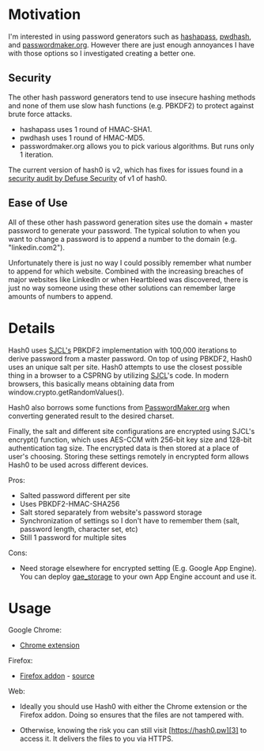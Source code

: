 # Motivation

I'm interested in using password generators such as [hashapass][6],
[pwdhash][7], and [passwordmaker.org][1]. However there are just enough
annoyances I have with those options so I investigated creating a better one.

## Security

The other hash password generators tend to use insecure hashing methods and
none of them use slow hash functions (e.g. PBKDF2) to protect against brute
force attacks.

- hashapass uses 1 round of HMAC-SHA1.
- pwdhash uses 1 round of HMAC-MD5.
- passwordmaker.org allows you to pick various algorithms. But runs only 1
  iteration.

The current version of hash0 is v2, which has fixes for issues found in a [security
audit by Defuse Security][9] of v1 of hash0.

## Ease of Use

All of these other hash password generation sites use the domain + master
password to generate your password. The typical solution to when you want to
change a password is to append a number to the domain (e.g. "linkedin.com2").

Unfortunately there is just no way I could possibly remember what number to
append for which website. Combined with the increasing breaches of major
websites like LinkedIn or when Heartbleed was discovered, there is just no way
someone using these other solutions can remember large amounts of numbers to
append.

# Details

Hash0 uses [SJCL's][5] PBKDF2 implementation with 100,000 iterations to derive
password from a master password. On top of using PBKDF2, Hash0 uses an unique
salt per site. Hash0 attempts to use the closest possible thing in a browser to
a CSPRNG by utilizing [SJCL][5]'s code. In modern browsers, this basically
means obtaining data from window.crypto.getRandomValues().

Hash0 also borrows some functions from [PasswordMaker.org][1] when converting
generated result to the desired charset.

Finally, the salt and different site configurations are encrypted using SJCL's
encrypt() function, which uses AES-CCM with 256-bit key size and 128-bit
authentication tag size. The encrypted data is then stored at a place of user's
choosing. Storing these settings remotely in encrypted form allows Hash0 to be
used across different devices.

Pros:

- Salted password different per site
- Uses PBKDF2-HMAC-SHA256
- Salt stored separately from website's password storage
- Synchronization of settings so I don't have to remember them (salt, password
  length, character set, etc)
- Still 1 password for multiple sites

Cons:

- Need storage elsewhere for encrypted setting (E.g. Google App Engine). You
  can deploy [gae_storage][8] to your own App Engine account and use it.

# Usage

Google Chrome:

- [Chrome extension][11]

Firefox:

- [Firefox addon][10] - [source][4]

Web:

- Ideally you should use Hash0 with either the Chrome extension or the Firefox
  addon. Doing so ensures that the files are not tampered with.
- Otherwise, knowing the risk you can still visit
  [https://hash0.pw][3] to access it. It delivers the files to you via HTTPS.

  [1]: http://PasswordMaker.org
  [2]: http://code.google.com/p/crypto-js/
  [3]: https://hash0.pw
  [4]: https://github.com/dannysu/hash0-firefox
  [5]: https://crypto.stanford.edu/sjcl/
  [6]: http://hashapass.com
  [7]: https://www.pwdhash.com/
  [8]: https://github.com/dannysu/gae_storage
  [9]: https://defuse.ca/audits/hash0.htm
  [10]: https://addons.mozilla.org/en-US/firefox/addon/hash0/
  [11]: https://chrome.google.com/webstore/detail/hash0/haegjcmhodibkoppdhllebnpmdlibied?hl=en-US

